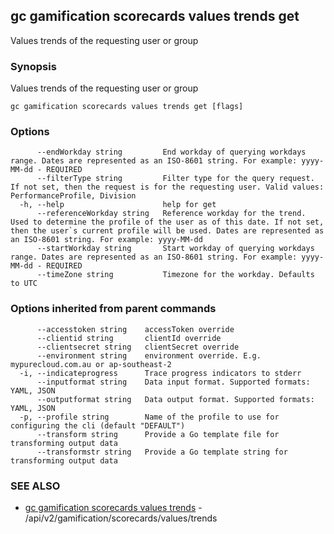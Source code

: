 ## gc gamification scorecards values trends get

Values trends of the requesting user or group

### Synopsis

Values trends of the requesting user or group

```
gc gamification scorecards values trends get [flags]
```

### Options

```
      --endWorkday string         End workday of querying workdays range. Dates are represented as an ISO-8601 string. For example: yyyy-MM-dd - REQUIRED
      --filterType string         Filter type for the query request. If not set, then the request is for the requesting user. Valid values: PerformanceProfile, Division
  -h, --help                      help for get
      --referenceWorkday string   Reference workday for the trend. Used to determine the profile of the user as of this date. If not set, then the user`s current profile will be used. Dates are represented as an ISO-8601 string. For example: yyyy-MM-dd
      --startWorkday string       Start workday of querying workdays range. Dates are represented as an ISO-8601 string. For example: yyyy-MM-dd - REQUIRED
      --timeZone string           Timezone for the workday. Defaults to UTC
```

### Options inherited from parent commands

```
      --accesstoken string    accessToken override
      --clientid string       clientId override
      --clientsecret string   clientSecret override
      --environment string    environment override. E.g. mypurecloud.com.au or ap-southeast-2
  -i, --indicateprogress      Trace progress indicators to stderr
      --inputformat string    Data input format. Supported formats: YAML, JSON
      --outputformat string   Data output format. Supported formats: YAML, JSON
  -p, --profile string        Name of the profile to use for configuring the cli (default "DEFAULT")
      --transform string      Provide a Go template file for transforming output data
      --transformstr string   Provide a Go template string for transforming output data
```

### SEE ALSO

* [gc gamification scorecards values trends](gc_gamification_scorecards_values_trends.html)	 - /api/v2/gamification/scorecards/values/trends


